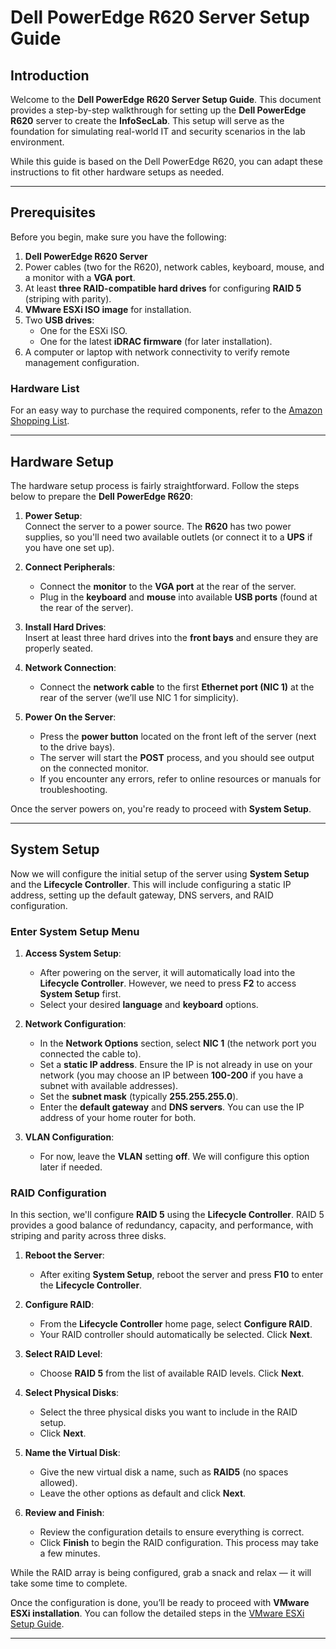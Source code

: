 # Dell PowerEdge R620 Server Setup Guide

## Introduction

Welcome to the **Dell PowerEdge R620 Server Setup Guide**. This document provides a step-by-step walkthrough for setting up the **Dell PowerEdge R620** server to create the **InfoSecLab**. This setup will serve as the foundation for simulating real-world IT and security scenarios in the lab environment.

While this guide is based on the Dell PowerEdge R620, you can adapt these instructions to fit other hardware setups as needed.

---

## Prerequisites

Before you begin, make sure you have the following:

1. **Dell PowerEdge R620 Server**
2. Power cables (two for the R620), network cables, keyboard, mouse, and a monitor with a **VGA port**.
3. At least **three RAID-compatible hard drives** for configuring **RAID 5** (striping with parity).
4. **VMware ESXi ISO image** for installation.
5. Two **USB drives**:
   - One for the ESXi ISO.
   - One for the latest **iDRAC firmware** (for later installation).
6. A computer or laptop with network connectivity to verify remote management configuration.

### Hardware List

For an easy way to purchase the required components, refer to the [Amazon Shopping List](https://www.amazon.com/hz/wishlist/ls/FFAQ4AJTO8Y9?ref_=wl_share).

---

## Hardware Setup

The hardware setup process is fairly straightforward. Follow the steps below to prepare the **Dell PowerEdge R620**:

1. **Power Setup**:  
   Connect the server to a power source. The **R620** has two power supplies, so you'll need two available outlets (or connect it to a **UPS** if you have one set up).

2. **Connect Peripherals**:  
   - Connect the **monitor** to the **VGA port** at the rear of the server.
   - Plug in the **keyboard** and **mouse** into available **USB ports** (found at the rear of the server).

3. **Install Hard Drives**:  
   Insert at least three hard drives into the **front bays** and ensure they are properly seated.

4. **Network Connection**:  
   - Connect the **network cable** to the first **Ethernet port (NIC 1)** at the rear of the server (we’ll use NIC 1 for simplicity).
   
5. **Power On the Server**:  
   - Press the **power button** located on the front left of the server (next to the drive bays).
   - The server will start the **POST** process, and you should see output on the connected monitor.
   - If you encounter any errors, refer to online resources or manuals for troubleshooting.

Once the server powers on, you're ready to proceed with **System Setup**.

---

## System Setup

Now we will configure the initial setup of the server using **System Setup** and the **Lifecycle Controller**. This will include configuring a static IP address, setting up the default gateway, DNS servers, and RAID configuration.

### Enter System Setup Menu

1. **Access System Setup**:  
   - After powering on the server, it will automatically load into the **Lifecycle Controller**. However, we need to press **F2** to access **System Setup** first.
   - Select your desired **language** and **keyboard** options.

2. **Network Configuration**:  
   - In the **Network Options** section, select **NIC 1** (the network port you connected the cable to).
   - Set a **static IP address**. Ensure the IP is not already in use on your network (you may choose an IP between **100-200** if you have a subnet with available addresses).
   - Set the **subnet mask** (typically **255.255.255.0**).
   - Enter the **default gateway** and **DNS servers**. You can use the IP address of your home router for both.

3. **VLAN Configuration**:  
   - For now, leave the **VLAN** setting **off**. We will configure this option later if needed.

### RAID Configuration

In this section, we'll configure **RAID 5** using the **Lifecycle Controller**. RAID 5 provides a good balance of redundancy, capacity, and performance, with striping and parity across three disks.

1. **Reboot the Server**:  
   - After exiting **System Setup**, reboot the server and press **F10** to enter the **Lifecycle Controller**.

2. **Configure RAID**:  
   - From the **Lifecycle Controller** home page, select **Configure RAID**.
   - Your RAID controller should automatically be selected. Click **Next**.

3. **Select RAID Level**:  
   - Choose **RAID 5** from the list of available RAID levels. Click **Next**.

4. **Select Physical Disks**:  
   - Select the three physical disks you want to include in the RAID setup.
   - Click **Next**.

5. **Name the Virtual Disk**:  
   - Give the new virtual disk a name, such as **RAID5** (no spaces allowed).
   - Leave the other options as default and click **Next**.

6. **Review and Finish**:  
   - Review the configuration details to ensure everything is correct.
   - Click **Finish** to begin the RAID configuration. This process may take a few minutes.

While the RAID array is being configured, grab a snack and relax — it will take some time to complete.

Once the configuration is done, you’ll be ready to proceed with **VMware ESXi installation**. You can follow the detailed steps in the [VMware ESXi Setup Guide](https://github.com/akwagner1/InfoSecLab/blob/main/GettingStarted/VMware%20ESXi).

---


